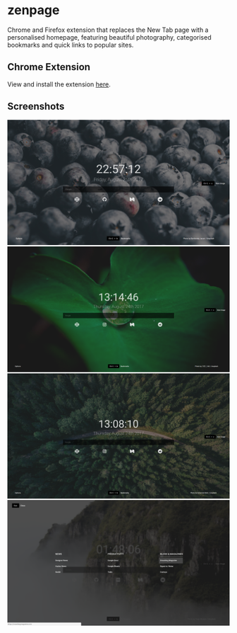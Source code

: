 # zenpage
Chrome and Firefox extension that replaces the New Tab page with a personalised homepage, featuring beautiful photography, categorised bookmarks and quick links to popular sites.

## Chrome Extension
View and install the extension [here](https://chrome.google.com/webstore/detail/zenpage/ambkjbmmhhlgjikfoimpdpicohjlfcnm).

## Screenshots

![Home-one](/screenshots/berries.png?raw=true)
![Home-two](/screenshots/droplet.png?raw=true)
![Home-three](/screenshots/forest.png?raw=true)
![Bookmarks](/screenshots/bmarks.png?raw=true)
